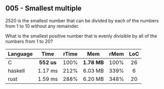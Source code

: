 005 - Smallest multiple
-----------------------

2520 is the smallest number that can be divided by each of the numbers from 1
to 10 without any remainder.

What is the smallest positive number that is evenly divisible by all of the
numbers from 1 to 20?

Language | Time | rTime | Mem | rMem | LoC
--- | :---: | :---: | :---: | :---: | :---:
C | **552 us** | 100% | **1.78 MB** | 100% | 26
haskell | 1.17 ms | 212% | 6.03 MB | 339% | 6
rust | 1.59 ms | 288% | 6.20 MB | 348% | 20
